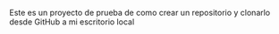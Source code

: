Este es un proyecto de prueba de como crear un repositorio y clonarlo desde GitHub a mi escritorio local
